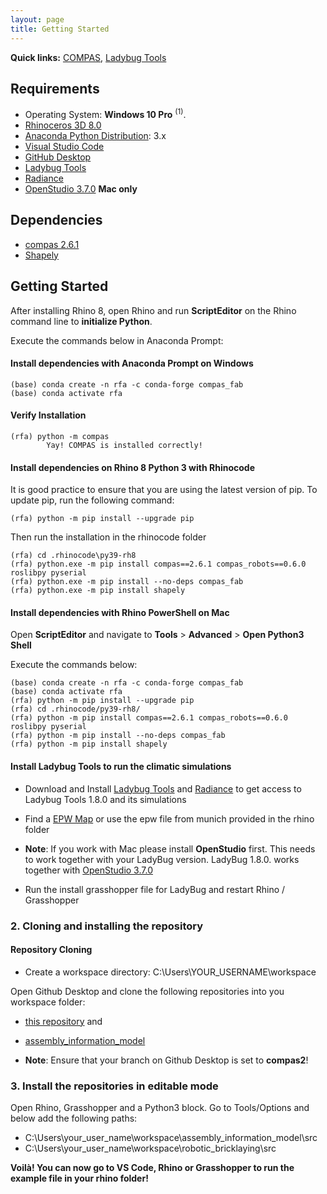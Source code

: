 ```yaml
---
layout: page
title: Getting Started
---
```


**Quick links:** [COMPAS](https://compas.dev/compas/latest/index.html), [Ladybug Tools](https://www.ladybug.tools/)

## Requirements

* Operating System: **Windows 10 Pro** <sup>(1)</sup>.
* [Rhinoceros 3D 8.0](https://www.rhino3d.com/)
* [Anaconda Python Distribution](https://www.anaconda.com/download/): 3.x
* [Visual Studio Code](https://code.visualstudio.com/)
* [GitHub Desktop](https://desktop.github.com/)
* [Ladybug Tools](https://www.food4rhino.com/en/app/ladybug-tools)
* [Radiance](https://github.com/LBNL-ETA/Radiance/releases/tag/27dbb0e0)
* [OpenStudio 3.7.0](https://github.com/NREL/OpenStudio/releases/tag/v3.7.0) **Mac only**

## Dependencies
* [compas 2.6.1](https://compas.dev/index.html)
* [Shapely](https://pypi.org/project/shapely/) 

## Getting Started

After installing Rhino 8, open Rhino and run **ScriptEditor** on the Rhino command line to **initialize Python**.

Execute the commands below in Anaconda Prompt:

#### Install dependencies with Anaconda Prompt on Windows

    (base) conda create -n rfa -c conda-forge compas_fab
    (base) conda activate rfa
    
#### Verify Installation

    (rfa) python -m compas
            Yay! COMPAS is installed correctly!

#### Install dependencies on Rhino 8 Python 3 with Rhinocode

It is good practice to ensure that you are using the latest version of pip. To update pip, run the following command:

    (rfa) python -m pip install --upgrade pip

Then run the installation in the rhinocode folder

    (rfa) cd .rhinocode\py39-rh8  
    (rfa) python.exe -m pip install compas==2.6.1 compas_robots==0.6.0 roslibpy pyserial
    (rfa) python.exe -m pip install --no-deps compas_fab
    (rfa) python.exe -m pip install shapely 

#### Install dependencies with Rhino PowerShell on Mac

Open **ScriptEditor** and navigate to **Tools** > **Advanced** > **Open Python3 Shell**

Execute the commands below:

    (base) conda create -n rfa -c conda-forge compas_fab
    (base) conda activate rfa
    (rfa) python -m pip install --upgrade pip
    (rfa) cd .rhinocode/py39-rh8/ 
    (rfa) python -m pip install compas==2.6.1 compas_robots==0.6.0 roslibpy pyserial 
    (rfa) python -m pip install --no-deps compas_fab
    (rfa) python -m pip install shapely

#### Install Ladybug Tools to run the climatic simulations
* Download and Install [Ladybug Tools](https://www.food4rhino.com/en/app/ladybug-tools) and [Radiance](https://github.com/LBNL-ETA/Radiance/releases/tag/27dbb0e0) to get access to Ladybug Tools 1.8.0 and its simulations
* Find a [EPW Map](https://www.ladybug.tools/epwmap/) or use the epw file from munich provided in the rhino folder

* **Note**: If you work with Mac please install **OpenStudio** first. This needs to work together with your LadyBug version. LadyBug 1.8.0. works together with [OpenStudio 3.7.0](https://github.com/NREL/OpenStudio/releases/tag/v3.7.0)
* Run the install grasshopper file for LadyBug and restart Rhino / Grasshopper
       
### 2. Cloning and installing the repository

#### Repository Cloning

* Create a workspace directory: C:\Users\YOUR_USERNAME\workspace
  
Open Github Desktop and clone the following repositories into you workspace folder:

* [this repository](https://github.com/augmentedfabricationlab/robotic_bricklaying) and
* [assembly_information_model](https://github.com/augmentedfabricationlab/assembly_information_model)
  
* **Note**: Ensure that your branch on Github Desktop is set to **compas2**!

### 3. Install the repositories in editable mode

Open Rhino, Grasshopper and a Python3 block. Go to Tools/Options and below add the following paths:

* C:\Users\your_user_name\workspace\assembly_information_model\src
* C:\Users\your_user_name\workspace\robotic_bricklaying\src


**Voilà! You can now go to VS Code, Rhino or Grasshopper to run the example file in your rhino folder!**

